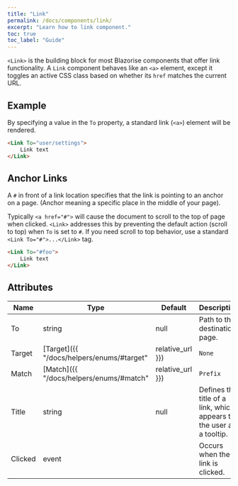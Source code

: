 ```yaml
---
title: "Link"
permalink: /docs/components/link/
excerpt: "Learn how to link component."
toc: true
toc_label: "Guide"
---
```


`<Link>` is the building block for most Blazorise components that offer link functionality. A `Link` component behaves like an `<a>` element, except it toggles an active CSS class based on whether its `href` matches the current URL.

## Example

By specifying a value in the `To` property, a standard link (`<a>`) element will be rendered.

```html
<Link To="user/settings">
    Link text
</Link>
```

## Anchor Links

A `#` in front of a link location specifies that the link is pointing to an anchor on a page. (Anchor meaning a specific place in the middle of your page).

Typically `<a href="#">` will cause the document to scroll to the top of page when clicked. `<Link>` addresses this by preventing the default action (scroll to top) when `To` is set to `#`. If you need scroll to top behavior, use a standard `<Link To="#">...</Link>` tag.

```html
<Link To="#foo">
    Link text
</Link>
```

## Attributes

| Name       | Type                                                        | Default    | Description                                                          |
|------------|-------------------------------------------------------------|------------|----------------------------------------------------------------------|
| To         | string                                                      | null       | Path to the destination page.                                        |
| Target     | [Target]({{ "/docs/helpers/enums/#target" | relative_url }})| `None`     | The target attribute specifies where to open the linked document.    |
| Match      | [Match]({{ "/docs/helpers/enums/#match" | relative_url }})  | `Prefix`   | URL matching behavior for a link.                                    |
| Title      | string                                                      | null       | Defines the title of a link, which appears to the user as a tooltip. |
| Clicked    | event                                                       |            | Occurs when the link is clicked.                                     |